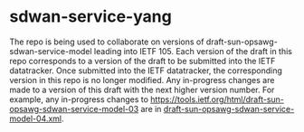 # sdwan-service-yang
The repo is being used to collaborate on versions of draft-sun-opsawg-sdwan-service-model leading into IETF 105.
Each version of the draft in this repo corresponds to a version of the draft to be submitted into the IETF datatracker.
Once submitted into the IETF datatracker, the corresponding version in this repo is no longer modified. 
Any in-progress changes are made to a version of this draft with the next higher version number. For example, any in-progress changes to https://tools.ietf.org/html/draft-sun-opsawg-sdwan-service-model-03 are in [draft-sun-opsawg-sdwan-service-model-04.xml](./draft-sun-opsawg-sdwan-service-model-04.xml).
